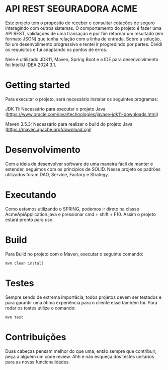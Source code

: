 # API REST SEGURADORA ACME


Este projeto tem o proposito de receber e consultar cotações de seguro interagindo com outros sistemas. O comportamento do projeto é fazer uma
API REST, validações de uma transação e por fim
retornar um resultado (em formato JSON) que tenha relação com a linha de entrada.
Sobre a solução, foi um desenvolimento progressivo e tentei ir progredindo por partes. Dividi os requisitos e fui adaptando os pontos de erros.



Nele é ultilizado JDK11, Maven, Spring Boot e a IDE para desenvolvimento foi IntelliJ IDEA 2024.3.1.


# Getting started
Para executar o projeto, será necessário instalar os seguintes programas:

JDK 11: Necessário para executar o projeto Java
(https://www.oracle.com/java/technologies/javase-jdk11-downloads.html)

Maven 3.5.3: Necessário para realizar o build do projeto Java
(https://maven.apache.org/download.cgi)


# Desenvolvimento

Com a ideia de desenvolver software de uma maneira fácil de manter e estender, seguimos com os princípios de SOLID.
Nesse projeto os padrões utilizados foram DAO, Service, Factory e Strategy.


# Executando

Como estamos utilizando o SPRING, podemos ir direto na classe AcmeApiApplication.java
e pressionar cmd + shift + F10. Assim o projeto estará pronto para uso.

# Build

Para Build no projeto com o Maven, executar o seguinte comando:

    mvn clean install


# Testes

Sempre sendo de extrema importâcia, todos projetos devem ser testados e para garantir 
uma ótima experiência para o cliente esse também foi. Para rodar os testes utilize o comando:

    mvn test


# Contribuições

Duas cabeças pensam melhor do que uma, então sempre que contribuir, peça a alguém um code review.
Ahh e não esqueça dos testes unitários para as novas funcionalidades.